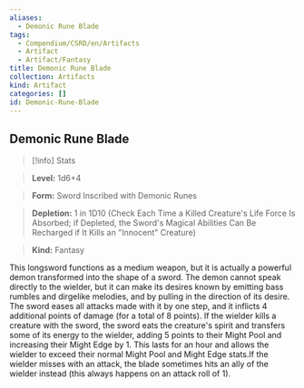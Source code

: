 ```yaml
---
aliases:
  - Demonic Rune Blade
tags:
  - Compendium/CSRD/en/Artifacts
  - Artifact
  - Artifact/Fantasy
title: Demonic Rune Blade
collection: Artifacts
kind: Artifact
categories: []
id: Demonic-Rune-Blade
---
```

## Demonic Rune Blade    
>[!info] Stats    
> **Level:** 1d6+4    
> **Form:** Sword Inscribed with Demonic Runes    
> **Depletion:** 1 in 1D10 (Check Each Time a Killed Creature's Life Force Is Absorbed; if Depleted, the Sword's Magical Abilities Can Be Recharged if It Kills an "Innocent" Creature)    
> **Kind:** Fantasy  
    
This longsword functions as a medium weapon, but it is actually a powerful demon transformed into the shape of a sword. The demon cannot speak directly to the wielder, but it can make its desires known by emitting bass rumbles and dirgelike melodies, and by pulling in the direction of its desire. The sword eases all attacks made with it by one step, and it inflicts 4 additional points of damage (for a total of 8 points). If the wielder kills a creature with the sword, the sword eats the creature's spirit and transfers some of its energy to the wielder, adding 5 points to their Might Pool and increasing their Might Edge by 1. This lasts for an hour and allows the wielder to exceed their normal Might Pool and Might Edge stats.If the wielder misses with an attack, the blade sometimes hits an ally of the wielder instead (this always happens on an attack roll of 1).
